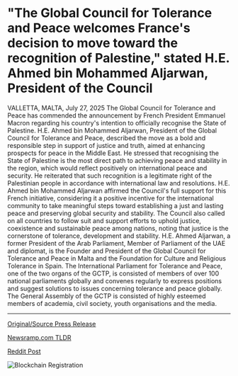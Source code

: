 # "The Global Council for Tolerance and Peace welcomes France's decision to move toward the recognition of Palestine," stated H.E. Ahmed bin Mohammed Aljarwan, President of the Council

VALLETTA, MALTA, July 27, 2025  The Global Council for Tolerance and Peace has commended the announcement by French President Emmanuel Macron regarding his country's intention to officially recognise the State of Palestine.  H.E. Ahmed bin Mohammed Aljarwan, President of the Global Council for Tolerance and Peace, described the move as a bold and responsible step in support of justice and truth, aimed at enhancing prospects for peace in the Middle East.  He stressed that recognising the State of Palestine is the most direct path to achieving peace and stability in the region, which would reflect positively on international peace and security. He reiterated that such recognition is a legitimate right of the Palestinian people in accordance with international law and resolutions.  H.E. Ahmed bin Mohammed Aljarwan affirmed the Council's full support for this French initiative, considering it a positive incentive for the international community to take meaningful steps toward establishing a just and lasting peace and preserving global security and stability.  The Council also called on all countries to follow suit and support efforts to uphold justice, coexistence and sustainable peace among nations, noting that justice is the cornerstone of tolerance, development and stability.  H.E. Ahmed Aljarwan, a former President of the Arab Parliament, Member of Parliament of the UAE and diplomat, is the Founder and President of the Global Council for Tolerance and Peace in Malta and the Foundation for Culture and Religious Tolerance in Spain. The International Parliament for Tolerance and Peace, one of the two organs of the GCTP, is consisted of members of over 100 national parliaments globally and convenes regularly to express positions and suggest solutions to issues concerning tolerance and peace globally. The General Assembly of the GCTP is consisted of highly esteemed members of academia, civil society, youth organisations and the media. 

---

[Original/Source Press Release](https://www.24-7pressrelease.com/press-release/525249/the-global-council-for-tolerance-and-peace-welcomes-frances-decision-to-move-toward-the-recognition-of-palestine-stated-he-ahmed-bin-mohammed-aljarwan-president-of-the-council)
                    

[Newsramp.com TLDR](https://newsramp.com/curated-news/france-s-recognition-of-palestine-praised-by-global-tolerance-council/29534d5f7a699315a6ff9dbb114cfaf0) 

 



[Reddit Post](https://www.reddit.com/r/newsramp/comments/1mafzxw/frances_recognition_of_palestine_praised_by/) 



![Blockchain Registration](https://cdn.newsramp.app/24-7PressRelease/qrcode/257/27/fondko9x.webp)